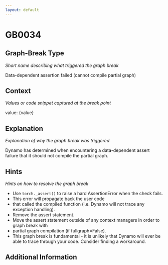 ```yaml
---
layout: default
---
```

# GB0034

## Graph-Break Type
*Short name describing what triggered the graph break*

Data-dependent assertion failed (cannot compile partial graph)

## Context
*Values or code snippet captured at the break point*

value: {value}

## Explanation
*Explanation of why the graph break was triggered*

Dynamo has determined when encountering a data-dependent assert failure that it should not compile the partial graph.

## Hints
*Hints on how to resolve the graph break*

- Use `torch._assert()` to raise a hard AssertionError when the check fails. 
- This error will propagate back the user code 
- that called the compiled function (i.e. Dynamo will not trace any exception handling).
- Remove the assert statement.
- Move the assert statement outside of any context managers in order to graph break with 
- partial graph compilation (if fullgraph=False).
- This graph break is fundamental - it is unlikely that Dynamo will ever be able to trace through your code. Consider finding a workaround.


## Additional Information

<!-- ADDITIONAL INFORMATION START - Add custom information below this line -->

<!-- ADDITIONAL INFORMATION END -->

